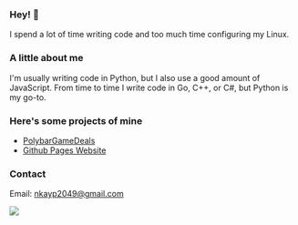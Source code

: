 ### **Hey!** :wave:
I spend a lot of time writing code and too much time configuring my Linux.

### **A little about me**
I'm usually writing code in Python, but I also use a good amount of JavaScript. From time to time I write code in Go, C++, or C#, but Python is my go-to.

### **Here's some projects of mine**
- [PolybarGameDeals](https://github.com/nkayp/PolybarGameDeals)
- [Github Pages Website](https://github.com/nkayp/nkayp.github.io)

### **Contact**
Email: nkayp2049@gmail.com

[![](https://img.shields.io/badge/pgp-0x6B4790D645B092F7-blue)](https://github.com/nkayp.gpg)
